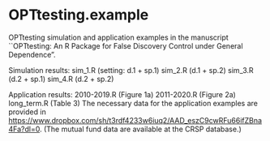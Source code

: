 # OPTtesting.example
OPTtesting simulation and application examples in the manuscript ``OPTtesting: An R Package for False Discovery Control under General Dependence”.


Simulation results: sim_1.R (setting: d.1 + sp.1)
                    sim_2.R (d.1 + sp.2)
                    sim_3.R (d.2 + sp.1)
                    sim_4.R (d.2 + sp.2)
                    
Application results: 2010-2019.R (Figure 1a)
                     2011-2020.R (Figure 2a)    
                     long_term.R (Table 3)
                     The necessary data for the application examples are provided in https://www.dropbox.com/sh/t3rdf4233w6iuq2/AAD_eszC9cwRFu66ifZBna4Fa?dl=0. (The mutual fund data are available at the CRSP database.)
  
  
